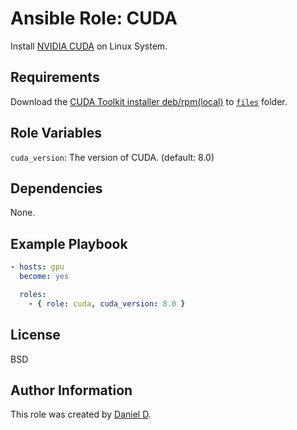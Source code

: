 Ansible Role: CUDA
=========

Install [NVIDIA CUDA](https://developer.nvidia.com/cuda-toolkit) on Linux System.

Requirements
------------

Download the [CUDA Toolkit installer deb/rpm(local)](https://developer.nvidia.com/cuda-downloads) to [`files`](files) folder.

Role Variables
--------------

`cuda_version`: The version of CUDA. (default: 8.0)

Dependencies
------------

None.

Example Playbook
----------------

```yaml
- hosts: gpu
  become: yes

  roles:
    - { role: cuda, cuda_version: 8.0 }
```

License
-------

BSD

Author Information
------------------

This role was created by [Daniel D](https://github.com/djx339).
